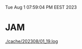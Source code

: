 Tue Aug  1 07:59:04 PM EEST 2023
# JAM
<a href='./cache/202308/01_19.log'>./cache/202308/01_19.log</a>
